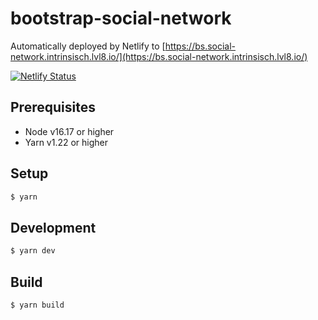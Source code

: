 # bootstrap-social-network

Automatically deployed by Netlify to [https://bs.social-network.intrinsisch.lvl8.io/](https://bs.social-network.intrinsisch.lvl8.io/)

[![Netlify Status](https://api.netlify.com/api/v1/badges/4a9aa32f-c6b7-4505-b2db-68271b908d9a/deploy-status)](https://app.netlify.com/sites/astounding-sorbet-8a6ece/deploys)

## Prerequisites

* Node v16.17 or higher
* Yarn v1.22 or higher

## Setup

```sh
$ yarn
```

## Development

```sh
$ yarn dev
```

## Build

```sh
$ yarn build
```
